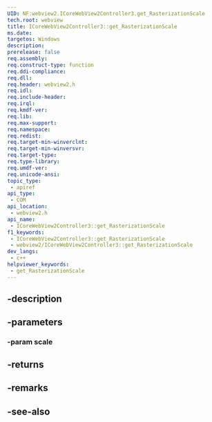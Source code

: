```yaml
---
UID: NF:webview2.ICoreWebView2Controller3.get_RasterizationScale
tech.root: webview
title: ICoreWebView2Controller3::get_RasterizationScale
ms.date: 
targetos: Windows
description: 
prerelease: false
req.assembly: 
req.construct-type: function
req.ddi-compliance: 
req.dll: 
req.header: webview2.h
req.idl: 
req.include-header: 
req.irql: 
req.kmdf-ver: 
req.lib: 
req.max-support: 
req.namespace: 
req.redist: 
req.target-min-winverclnt: 
req.target-min-winversvr: 
req.target-type: 
req.type-library: 
req.umdf-ver: 
req.unicode-ansi: 
topic_type:
 - apiref
api_type:
 - COM
api_location:
 - webview2.h
api_name:
 - ICoreWebView2Controller3::get_RasterizationScale
f1_keywords:
 - ICoreWebView2Controller3::get_RasterizationScale
 - webview2/ICoreWebView2Controller3::get_RasterizationScale
dev_langs:
 - c++
helpviewer_keywords:
 - get_RasterizationScale
---
```


## -description

## -parameters

### -param scale

## -returns

## -remarks

## -see-also

